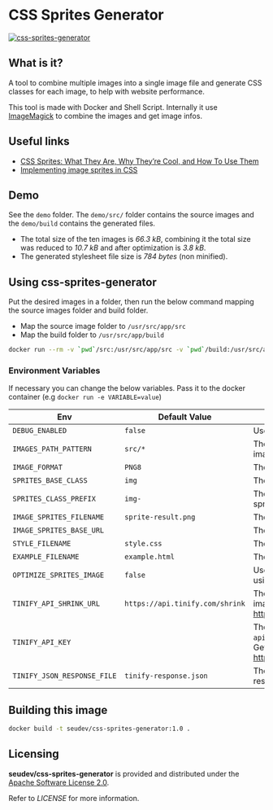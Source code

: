 # CSS Sprites Generator

[![css-sprites-generator](http://dockeri.co/image/seudev/css-sprites-generator)](https://hub.docker.com/r/seudev/css-sprites-generator)

## What is it?

A tool to combine multiple images into a single image file and generate CSS classes for each image, to help with website performance.

This tool is made with Docker and Shell Script. Internally it use [ImageMagick](https://imagemagick.org) to combine the images and get image infos.

## Useful links

* [CSS Sprites: What They Are, Why They’re Cool, and How To Use Them](https://css-tricks.com/css-sprites)
* [Implementing image sprites in CSS](https://developer.mozilla.org/en-US/docs/Web/CSS/CSS_Images/Implementing_image_sprites_in_CSS)

## Demo

See the `demo` folder. The `demo/src/` folder contains the source images and the `demo/build` contains the generated files.

* The total size of the ten images is *66.3 kB*, combining it the total size was reduced to *10.7 kB* and after optimization is *3.8 kB*.
* The generated stylesheet file size is *784 bytes* (non minified).

## Using css-sprites-generator

Put the desired images in a folder, then run the below command mapping the source images folder and build folder.

* Map the source image folder to `/usr/src/app/src`
* Map the build folder to `/usr/src/app/build`

```sh
docker run --rm -v `pwd`/src:/usr/src/app/src -v `pwd`/build:/usr/src/app/build seudev/css-sprites-generator:1.0
```

### Environment Variables

If necessary you can change the below variables. Pass it to the docker container (e.g `docker run -e VARIABLE=value`)

| **Env**                     | **Default Value**               | **Description**                                                                                                     |
| --------------------------- | ------------------------------- | ------------------------------------------------------------------------------------------------------------------- |
| `DEBUG_ENABLED`             | `false`                         | Use `true` to enable the debug mode                                                                                 |
| `IMAGES_PATH_PATTERN`       | `src/*`                         | The images path pattern used to filter the images.                                                                  |
| `IMAGE_FORMAT`              | `PNG8`                          | The sprite image format.                                                                                            |
| `SPRITES_BASE_CLASS`        | `img`                           | The CSS class name of the base style.                                                                               |
| `SPRITES_CLASS_PREFIX`      | `img-`                          | The CSS class name prefix of the image sprites.                                                                     |
| `IMAGE_SPRITES_FILENAME`    | `sprite-result.png`             | The filename of the combined images.                                                                                |
| `IMAGE_SPRITES_BASE_URL`    |                                 | The base URL of the image sprites.                                                                                  |
| `STYLE_FILENAME`            | `style.css`                     | The CSS filename.                                                                                                   |
| `EXAMPLE_FILENAME`          | `example.html`                  | The filename of the example HTML page.                                                                              |
| `OPTIMIZE_SPRITES_IMAGE`    | `false`                         | Use `true` to optimize the image sprites, using the tinify API.                                                     |
| `TINIFY_API_SHRINK_URL`     | `https://api.tinify.com/shrink` | The tinify API URL to compress the image. See https://tinypng.com/developers/reference                              |
| `TINIFY_API_KEY`            |                                 | The tinify API key. Example: `api:ewp9orweoifuwerfjoaewsirfu9aw3eu`. Get your key on https://tinypng.com/developers |
| `TINIFY_JSON_RESPONSE_FILE` | `tinify-response.json`          | The filename of the tinify shrink response.                                                                         |

## Building this image

```sh
docker build -t seudev/css-sprites-generator:1.0 .
```

## Licensing

**seudev/css-sprites-generator** is provided and distributed under the [Apache Software License 2.0](http://www.apache.org/licenses/LICENSE-2.0).

Refer to *LICENSE* for more information.
